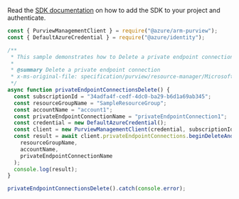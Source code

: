 Read the [SDK documentation](https://github.com/Azure/azure-sdk-for-js/blob/%40azure%2Farm-purview_1.0.1/sdk/purview/arm-purview/README.md) on how to add the SDK to your project and authenticate.

```javascript
const { PurviewManagementClient } = require("@azure/arm-purview");
const { DefaultAzureCredential } = require("@azure/identity");

/**
 * This sample demonstrates how to Delete a private endpoint connection
 *
 * @summary Delete a private endpoint connection
 * x-ms-original-file: specification/purview/resource-manager/Microsoft.Purview/stable/2021-07-01/examples/PrivateEndpointConnections_Delete.json
 */
async function privateEndpointConnectionsDelete() {
  const subscriptionId = "34adfa4f-cedf-4dc0-ba29-b6d1a69ab345";
  const resourceGroupName = "SampleResourceGroup";
  const accountName = "account1";
  const privateEndpointConnectionName = "privateEndpointConnection1";
  const credential = new DefaultAzureCredential();
  const client = new PurviewManagementClient(credential, subscriptionId);
  const result = await client.privateEndpointConnections.beginDeleteAndWait(
    resourceGroupName,
    accountName,
    privateEndpointConnectionName
  );
  console.log(result);
}

privateEndpointConnectionsDelete().catch(console.error);
```
